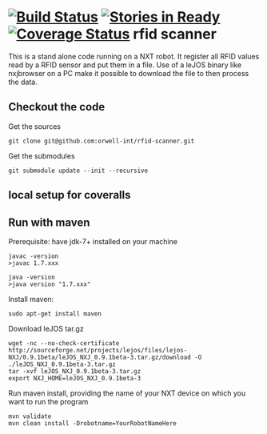 [![Build Status](https://travis-ci.org/orwell-int/rfid-scanner.svg?branch=master)](https://travis-ci.org/orwell-int/rfid-scanner) [![Stories in Ready](https://badge.waffle.io/orwell-int/robots.png?label=ready&title=Ready)](https://waffle.io/orwell-int/robots) [![Coverage Status](https://img.shields.io/coveralls/orwell-int/rfid-scanner.svg)](https://coveralls.io/r/orwell-int/rfid-scanner)
rfid scanner
===============

This is a stand alone code running on a NXT robot. It register all RFID values read by a RFID sensor and put them in a file.
Use of a leJOS binary like nxjbrowser on a PC make it possible to download the file to then process the data.

Checkout the code
-----------------
Get the sources
```
git clone git@github.com:orwell-int/rfid-scanner.git
```

Get the submodules
```
git submodule update --init --recursive
```

local setup for coveralls
-------------------------
Run with maven
--------------
Prerequisite: have jdk-7+ installed on your machine
```
javac -version
>javac 1.7.xxx

java -version                                                         
>java version "1.7.xxx"
```

Install maven:
```
sudo apt-get install maven
```

Download leJOS tar.gz
```
wget -nc --no-check-certificate http://sourceforge.net/projects/lejos/files/lejos-NXJ/0.9.1beta/leJOS_NXJ_0.9.1beta-3.tar.gz/download -O ./leJOS_NXJ_0.9.1beta-3.tar.gz
tar -xvf leJOS_NXJ_0.9.1beta-3.tar.gz
export NXJ_HOME=leJOS_NXJ_0.9.1beta-3
```

Run maven install, providing the name of your NXT device on which you want to run the program
```
mvn validate
mvn clean install -Drobotname=YourRobotNameHere
```


